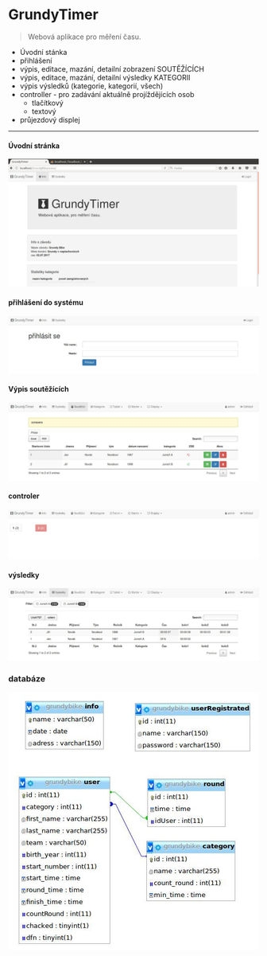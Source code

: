 # GrundyTimer
> Webová aplikace pro měření času.

* Úvodní stánka
* přihlášení
* výpis, editace, mazání, detailní zobrazení SOUTĚŽÍCÍCH
* výpis, editace, mazání, detailní výsledky KATEGORII
* výpis výsledků (kategorie, kategorií, všech)
* controller - pro  zadávání aktuálně projíždějících osob
    * tlačítkový
    * textový
* průjezdový displej
<hr>

#### Úvodní stránka
![Alt text](./obrazky/uvod.jpg "Úvod")

#### přihlášení do systému
![Alt text](./obrazky/login.jpg "Opřihlášení")
#### Výpis soutěžících
![Alt text](./obrazky/soutezici.jpg "Výpis soutěžící")
#### controler
![Alt text](./obrazky/control.jpg "controll")
#### výsledky
![Alt text](./obrazky/vysledky.jpg "výsledky")
### databáze
![Alt text](./obrazky/db.jpg "databáze")


